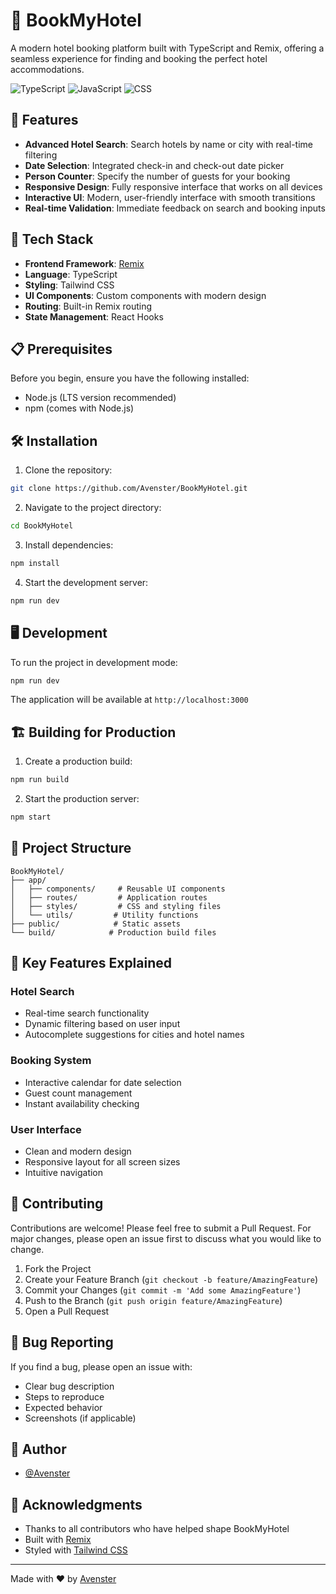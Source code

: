 

# 🏨 BookMyHotel

A modern hotel booking platform built with TypeScript and Remix, offering a seamless experience for finding and booking the perfect hotel accommodations.

![TypeScript](https://img.shields.io/badge/TypeScript-96.4%25-blue)
![JavaScript](https://img.shields.io/badge/JavaScript-3.2%25-yellow)
![CSS](https://img.shields.io/badge/CSS-0.4%25-purple)

## 🌟 Features

- **Advanced Hotel Search**: Search hotels by name or city with real-time filtering
- **Date Selection**: Integrated check-in and check-out date picker
- **Person Counter**: Specify the number of guests for your booking
- **Responsive Design**: Fully responsive interface that works on all devices
- **Interactive UI**: Modern, user-friendly interface with smooth transitions
- **Real-time Validation**: Immediate feedback on search and booking inputs

## 🚀 Tech Stack

- **Frontend Framework**: [Remix](https://remix.run/)
- **Language**: TypeScript
- **Styling**: Tailwind CSS
- **UI Components**: Custom components with modern design
- **Routing**: Built-in Remix routing
- **State Management**: React Hooks

## 📋 Prerequisites

Before you begin, ensure you have the following installed:
- Node.js (LTS version recommended)
- npm (comes with Node.js)

## 🛠️ Installation

1. Clone the repository:
```bash
git clone https://github.com/Avenster/BookMyHotel.git
```

2. Navigate to the project directory:
```bash
cd BookMyHotel
```

3. Install dependencies:
```bash
npm install
```

4. Start the development server:
```bash
npm run dev
```

## 🖥️ Development

To run the project in development mode:

```bash
npm run dev
```

The application will be available at `http://localhost:3000`

## 🏗️ Building for Production

1. Create a production build:
```bash
npm run build
```

2. Start the production server:
```bash
npm start
```

## 📁 Project Structure

```
BookMyHotel/
├── app/
│   ├── components/     # Reusable UI components
│   ├── routes/         # Application routes
│   ├── styles/         # CSS and styling files
│   └── utils/         # Utility functions
├── public/            # Static assets
└── build/            # Production build files
```

## 🔑 Key Features Explained

### Hotel Search
- Real-time search functionality
- Dynamic filtering based on user input
- Autocomplete suggestions for cities and hotel names

### Booking System
- Interactive calendar for date selection
- Guest count management
- Instant availability checking

### User Interface
- Clean and modern design
- Responsive layout for all screen sizes
- Intuitive navigation

## 🤝 Contributing

Contributions are welcome! Please feel free to submit a Pull Request. For major changes, please open an issue first to discuss what you would like to change.

1. Fork the Project
2. Create your Feature Branch (`git checkout -b feature/AmazingFeature`)
3. Commit your Changes (`git commit -m 'Add some AmazingFeature'`)
4. Push to the Branch (`git push origin feature/AmazingFeature`)
5. Open a Pull Request

## 🐛 Bug Reporting

If you find a bug, please open an issue with:
- Clear bug description
- Steps to reproduce
- Expected behavior
- Screenshots (if applicable)

## 👥 Author

- [@Avenster](https://github.com/Avenster)

## 🙏 Acknowledgments

- Thanks to all contributors who have helped shape BookMyHotel
- Built with [Remix](https://remix.run/)
- Styled with [Tailwind CSS](https://tailwindcss.com/)

---

Made with ❤️ by [Avenster](https://github.com/Avenster)
